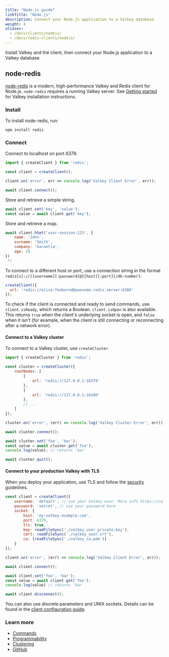 ```yaml
---
title: "Node.js guide"
linkTitle: "Node.js"
description: Connect your Node.js application to a Valkey database
weight: 4
aliases:
  - /docs/clients/nodejs/
  - /docs/redis-clients/nodejs/
---
```


Install Valkey and the client, then connect your Node.js application to a Valkey database. 

## node-redis

[node-redis](https://github.com/redis/node-redis) is a modern, high-performance Valkey and Redis client for Node.js.
`node-redis` requires a running Valkey server. See [Getting started](/docs/getting-started/) for Valkey installation instructions.

### Install

To install node-redis, run:

```
npm install redis
```

### Connect

Connect to localhost on port 6379. 

```js
import { createClient } from 'redis';

const client = createClient();

client.on('error', err => console.log('Valkey Client Error', err));

await client.connect();
```

Store and retrieve a simple string.

```js
await client.set('key', 'value');
const value = await client.get('key');
```

Store and retrieve a map.

```js
await client.hSet('user-session:123', {
    name: 'John',
    surname: 'Smith',
    company: 'Garantia',
    age: 29
})
 */
```

To connect to a different host or port, use a connection string in the format `redis[s]://[[username][:password]@][host][:port][/db-number]`:

```js
createClient({
  url: 'redis://alice:foobared@awesome.redis.server:6380'
});
```
To check if the client is connected and ready to send commands, use `client.isReady`, which returns a Boolean. `client.isOpen` is also available. This returns `true` when the client's underlying socket is open, and `false` when it isn't (for example, when the client is still connecting or reconnecting after a network error).

#### Connect to a Valkey cluster

To connect to a Valkey cluster, use `createCluster`.

```js
import { createCluster } from 'redis';

const cluster = createCluster({
    rootNodes: [
        {
            url: 'redis://127.0.0.1:16379'
        },
        {
            url: 'redis://127.0.0.1:16380'
        },
        // ...
    ]
});

cluster.on('error', (err) => console.log('Valkey Cluster Error', err));

await cluster.connect();

await cluster.set('foo', 'bar');
const value = await cluster.get('foo');
console.log(value); // returns 'bar'

await cluster.quit();
```

#### Connect to your production Valkey with TLS

When you deploy your application, use TLS and follow the [security](/docs/management/security/) guidelines.

```js
const client = createClient({
    username: 'default', // use your Valkey user. More info https://valkey.io/topics/acl
    password: 'secret', // use your password here
    socket: {
        host: 'my-valkey.example.com',
        port: 6379,
        tls: true,
        key: readFileSync('./valkey_user_private.key'),
        cert: readFileSync('./valkey_user.crt'),
        ca: [readFileSync('./valkey_ca.pem')]
    }
});

client.on('error', (err) => console.log('Valkey Client Error', err));

await client.connect();

await client.set('foo', 'bar');
const value = await client.get('foo');
console.log(value) // returns 'bar'

await client.disconnect();
```

You can also use discrete parameters and UNIX sockets. Details can be found in the [client configuration guide](https://github.com/redis/node-redis/blob/master/docs/client-configuration.md).

### Learn more

* [Commands](https://redis.js.org/#node-redis-usage-redis-commands)
* [Programmability](https://redis.js.org/#node-redis-usage-programmability)
* [Clustering](https://redis.js.org/#node-redis-usage-clustering)
* [GitHub](https://github.com/redis/node-redis)
